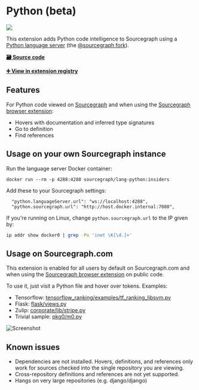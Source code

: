 # Python (beta)

![](https://user-images.githubusercontent.com/1387653/51012886-6a645400-1514-11e9-8958-8ebe3e40aff9.png)

This extension adds Python code intelligence to Sourcegraph using a [Python language server](https://github.com/Microsoft/python-language-server) (the [@sourcegraph fork](https://github.com/sourcegraph/python-language-server/tree/wip2)).

[**🗃️ Source code**](https://github.com/sourcegraph/lang-python)

[**➕ View in extension registry**](https://sourcegraph.com/extensions/sourcegraph/python)

## Features

For Python code viewed on [Sourcegraph](https://sourcegraph.com) and when using the [Sourcegraph browser extension](https://docs.sourcegraph.com/integration/browser_extension):

-   Hovers with documentation and inferred type signatures
-   Go to definition
-   Find references

## Usage on your own Sourcegraph instance

Run the language server Docker container:

```
docker run --rm -p 4288:4288 sourcegraph/lang-python:insiders
```

Add these to your Sourcegraph settings:

```
  "python.languageServer.url": "ws://localhost:4288",
  "python.sourcegraph.url": "http://host.docker.internal:7080",
```

If you're running on Linux, change `python.sourcegraph.url` to the IP given by:

```bash
ip addr show docker0 | grep -Po 'inet \K[\d.]+'
```

## Usage on Sourcegraph.com

This extension is enabled for all users by default on Sourcegraph.com and when using the [Sourcegraph browser extension](https://docs.sourcegraph.com/integration/browser_extension) on public code.

To use it, just visit a Python file and hover over tokens. Examples:

-   Tensorflow: [tensorflow_ranking/examples/tf_ranking_libsvm.py](https://sourcegraph.com/github.com/tensorflow/ranking@931e4e18d68612d0b29dc3c81994acdd4b6ab743/-/blob/tensorflow_ranking/examples/tf_ranking_libsvm.py#L294:27&tab=references)
-   Flask: [flask/views.py](https://sourcegraph.com/github.com/pallets/flask/-/blob/flask/views.py)
-   Zulip: [corporate/lib/stripe.py](https://sourcegraph.com/github.com/zulip/zulip/-/blob/corporate/lib/stripe.py)
-   Trivial sample: [pkg0/m0.py](http://sourcegraph.com/github.com/sgtest/python-sample-0/-/blob/pkg0/m0.py)

![Screenshot](https://user-images.githubusercontent.com/1976/49628952-d4c92800-f99b-11e8-9605-d880b733cde6.png)

## Known issues

-   Dependencies are not installed. Hovers, definitions, and references only work for sources checked into the single repository you are viewing.
-   Cross-repository definitions and references are not yet supported.
-   Hangs on very large repositories (e.g. django/django)

